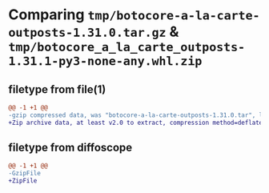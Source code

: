 # Comparing `tmp/botocore-a-la-carte-outposts-1.31.0.tar.gz` & `tmp/botocore_a_la_carte_outposts-1.31.1-py3-none-any.whl.zip`

## filetype from file(1)

```diff
@@ -1 +1 @@
-gzip compressed data, was "botocore-a-la-carte-outposts-1.31.0.tar", last modified: Fri Jul  7 01:44:08 2023, max compression
+Zip archive data, at least v2.0 to extract, compression method=deflate
```

## filetype from diffoscope

```diff
@@ -1 +1 @@
-GzipFile
+ZipFile
```


